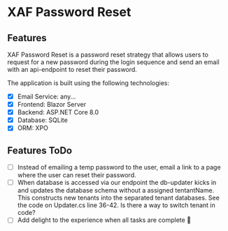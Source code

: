 # XAF Password Reset

## Features

XAF Password Reset is a password reset strategy that allows users to request for a new password during 
the login sequence and send an email with an api-endpoint to reset their password.

The application is built using the following technologies:

- [x] Email Service: any...
- [x] Frontend: Blazor Server
- [x] Backend: ASP.NET Core 8.0
- [x] Database: SQLite
- [x] ORM: XPO 

## Features ToDo

- [ ] Instead of emailing a temp password to the user, email a link to a page where the user can reset their password.
- [ ] When database is accessed via our endpoint the db-updater kicks in and updates the database schema without a assigned tentantName. This constructs new tenants into the separated tenant databases. See the code on Updater.cs line 36-42. Is there a way to switch tenant in code?  
- [ ] Add delight to the experience when all tasks are complete :tada:
